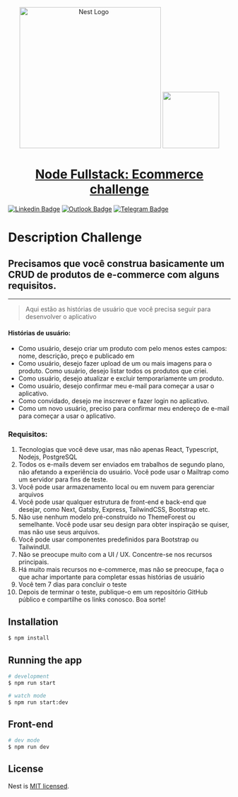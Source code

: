 <p align="center">
  <a href="http://nestjs.com/" target="blank"><img src="https://nestjs.com/img/logo_text.svg" width="320" alt="Nest Logo" /></a>
  <a href="https://nextjs.org">
    <img src="https://assets.vercel.com/image/upload/v1607554385/repositories/next-js/next-logo.png" height="128">
    <h1 align="center">Node Fullstack: Ecommerce challenge</h1>
  </a>
</p>


[circleci-image]: https://img.shields.io/circleci/build/github/nestjs/nest/master?token=abc123def456
[circleci-url]: https://circleci.com/gh/nestjs/nest
  
<p align="center">

[![Linkedin Badge](https://img.shields.io/badge/-brunobach-blue?style=flat-square&logo=Linkedin&logoColor=white&link=https://www.linkedin.com/in/bruno-bach/)](https://www.linkedin.com/in/bruno-bach/) [![Outlook Badge](https://img.shields.io/badge/-brunobach_sl-informational?style=flat-square&labelColor=9&logo=Microsoft-Outlook&link=mailto:brunobach_sl@hotmail.com)](mailto:brunobach_sl@hotmail.com)
[![Telegram Badge](https://img.shields.io/badge/-Telegram-1ca0f1?style=flat-square&labelColor=1ca0f1&logo=telegram&logoColor=white&link=https://t.me/brunobach)](https://t.me/brunobach)
</p>

# Description Challenge

## Precisamos que você construa basicamente um CRUD de produtos de e-commerce com alguns requisitos. 
---
> Aqui estão as histórias de usuário que você precisa seguir para desenvolver o aplicativo

#### Histórias de usuário: 
- Como usuário, desejo criar um produto com pelo menos estes campos: nome, descrição, preço e publicado em
- Como usuário, desejo fazer upload de um ou mais imagens para o produto. Como usuário, desejo listar todos os produtos que criei.
- Como usuário, desejo atualizar e excluir temporariamente um produto. 
- Como usuário, desejo confirmar meu e-mail para começar a usar o aplicativo. 
- Como convidado, desejo me inscrever e fazer login no aplicativo. 
- Como um novo usuário, preciso para confirmar meu endereço de e-mail para começar a usar o aplicativo.

### Requisitos: 
1. Tecnologias que você deve usar, mas não apenas React, Typescript, Nodejs, PostgreSQL 
2. Todos os e-mails devem ser enviados em trabalhos de segundo plano, não afetando a experiência do usuário. Você pode usar o Mailtrap como um servidor para fins de teste. 
3.  Você pode usar armazenamento local ou em nuvem para gerenciar arquivos 
4.  Você pode usar qualquer estrutura de front-end e back-end que desejar, como Next, Gatsby, Express, TailwindCSS, Bootstrap etc. 
5. Não use nenhum modelo pré-construído no ThemeForest ou semelhante. Você pode usar seu design para obter inspiração se quiser, mas não use seus arquivos.
6. Você pode usar componentes predefinidos para Bootstrap ou TailwindUI. 
7. Não se preocupe muito com a UI / UX. Concentre-se nos recursos principais. 
8.  Há muito mais recursos no e-commerce, mas não se preocupe, faça o que achar importante para completar essas histórias de usuário 
9.  Você tem 7 dias para concluir o teste 
10. Depois de terminar o teste, publique-o em um repositório GitHub público e compartilhe os links conosco. Boa sorte!

## Installation

```bash
$ npm install
```

## Running the app

```bash
# development
$ npm run start

# watch mode
$ npm run start:dev

```

## Front-end

```bash
# dev mode
$ npm run dev

```


## License

Nest is [MIT licensed](LICENSE).

